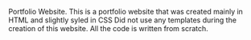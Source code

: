 Portfolio Website.
This is a portfolio website that was created mainly in HTML and slightly syled in CSS 
Did not use any templates during the creation of this website. All the code is written from scratch. 
